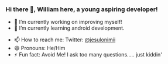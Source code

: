 ### Hi there 👋, William here, a young aspiring developer!


- 🔭 I’m currently working on improving myself!
- 🌱 I’m currently learning android development.
<!--- - 👯 I’m looking to collaborate on ...-->
<!---- 🤔 I’m looking for help with ...-->
<!--- 💬 Ask me about ...-->
- 📫 How to reach me: Twitter: <a href="twitter.com/jesulonimii">@jesulonimii</a>
- 😄 Pronouns: He/Him
- ⚡ Fun fact: Avoid Me! I ask too many questions..... just kiddin'

